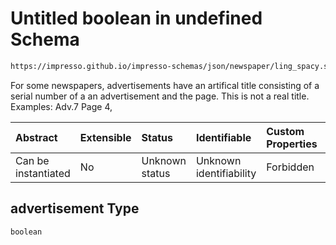 # Untitled boolean in undefined Schema

```txt
https://impresso.github.io/impresso-schemas/json/newspaper/ling_spacy.schema.json#/properties/title_status/properties/advertisement
```

For some newspapers, advertisements have an artifical title consisting of a serial number of a an advertisement and the page. This is not a real title. Examples: Adv.7 Page 4,

| Abstract            | Extensible | Status         | Identifiable            | Custom Properties | Additional Properties | Access Restrictions | Defined In                                                                         |
| :------------------ | :--------- | :------------- | :---------------------- | :---------------- | :-------------------- | :------------------ | :--------------------------------------------------------------------------------- |
| Can be instantiated | No         | Unknown status | Unknown identifiability | Forbidden         | Allowed               | none                | [lingproc.v2.schema.json\*](../out/lingproc.v2.schema.json "open original schema") |

## advertisement Type

`boolean`
